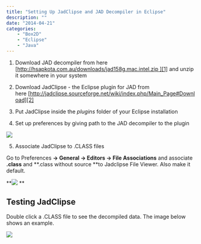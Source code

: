 ```yaml
---
title: "Setting Up JadClipse and JAD Decompiler in Eclipse"
description: ""
date: "2014-04-21"
categories:
    - "Box2D"
    - "Eclipse"
    - "Java"
---
```

1. Download JAD decompiler from here [http://hsapkota.com.au/downloads/jad158g.mac.intel.zip ][1] and unzip it somewhere in your system

2. Download JadClipse - the Eclipse plugin for JAD from here [http://jadclipse.sourceforge.net/wiki/index.php/Main_Page#Download][2]


3. Put JadClipse inside the *plugins* folder of your Eclipse installation


4. Set up preferences by giving path to the JAD decompiler to the plugin


![][3]


5. Associate JadClipse to .CLASS files


Go to Preferences **-> General -> Editors -> File Associations** and associate **.class** and **.class without source **to Jadclipse File Viewer. Also make it default.


**![][4] **



## Testing JadClipse ##


Double click a .CLASS file to see the decompiled data. The image below shows an example.


![][5]


  [1]: downloads/jad158g.mac.intel.zip
  [2]: http://jadclipse.sourceforge.net/wiki/index.php/Main_Page#Download
  [3]: images/24-img-001.png
  [4]: images/24-img-002.png
  [5]: images/24-img-004.png
